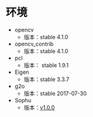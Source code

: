 # 环境

* opencv
  * 版本：stable 4.1.0
* opencv\_contrib
  * 版本：stable 4.1.0
* pcl
  * 版本： stable 1.9.1
* Eigen
  * 版本：stable 3.3.7
* g2o
  * 版本：stable 2017-07-30 
* Sophu
  * 版本：[v1.0.0 ](https://github.com/strasdat/Sophus/releases/tag/v1.0.0)

